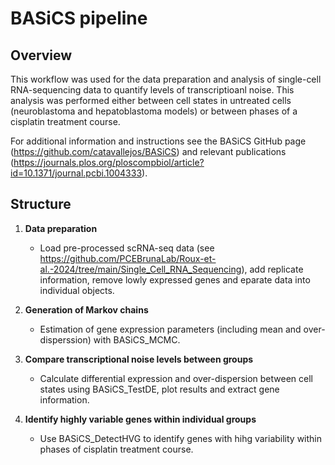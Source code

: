 # BASiCS pipeline

## Overview

This workflow was used for the data preparation and analysis of single-cell RNA-sequencing data to quantify levels of transcriptioanl noise. This analysis was performed either between cell states in untreated cells (neuroblastoma and hepatoblastoma models) or between phases of a cisplatin treatment course.

For additional information and instructions see the BASiCS GitHub page (https://github.com/catavallejos/BASiCS) and relevant publications (https://journals.plos.org/ploscompbiol/article?id=10.1371/journal.pcbi.1004333).


## Structure

1. **Data preparation** 
   - Load pre-processed scRNA-seq data (see https://github.com/PCEBrunaLab/Roux-et-al.-2024/tree/main/Single_Cell_RNA_Sequencing), add replicate information, remove lowly expressed genes and eparate data into individual objects.

2. **Generation of Markov chains**
   - Estimation of gene expression parameters (including mean and over-disperssion) with BASiCS_MCMC.

3. **Compare transcriptional noise levels between groups**
   - Calculate differential expression and over-dispersion between cell states using BASiCS_TestDE, plot results and extract gene information.
     
4. **Identify highly variable genes within individual groups**
   - Use BASiCS_DetectHVG to identify genes with hihg variability within phases of cisplatin treatment course.
